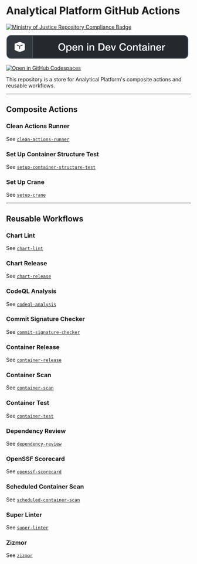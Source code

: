 # Analytical Platform GitHub Actions

[![Ministry of Justice Repository Compliance Badge](https://github-community.service.justice.gov.uk/repository-standards/api/analytical-platform-github-actions/badge)](https://github-community.service.justice.gov.uk/repository-standards/analytical-platform-github-actions)

[![Open in Dev Container](https://raw.githubusercontent.com/ministryofjustice/.devcontainer/refs/heads/main/contrib/badge.svg)](https://vscode.dev/redirect?url=vscode://ms-vscode-remote.remote-containers/cloneInVolume?url=https://github.com/ministryofjustice/analytical-platform-github-actions)

[![Open in GitHub Codespaces](https://github.com/codespaces/badge.svg)](https://codespaces.new/ministryofjustice/analytical-platform-github-actions)

This repository is a store for Analytical Platform's composite actions and reusable workflows.

---

## Composite Actions

### Clean Actions Runner

See [`clean-actions-runner`](/clean-actions-runner/README.md)

### Set Up Container Structure Test

See [`setup-container-structure-test`](/setup-container-structure-test/README.md)

### Set Up Crane

See [`setup-crane`](/setup-crane/README.md)

---

## Reusable Workflows

### Chart Lint

See [`chart-lint`](/docs/usage/workflows/chart-lint.md)

### Chart Release

See [`chart-release`](/docs/usage/workflows/chart-release.md)

### CodeQL Analysis

See [`codeql-analysis`](/docs/usage/workflows/codeql-analysis.md)

### Commit Signature Checker

See [`commit-signature-checker`](/docs/usage/workflows/commit-signature-checker.md)

### Container Release

See [`container-release`](/docs/usage/workflows/container-release.md)

### Container Scan

See [`container-scan`](/docs/usage/workflows/container-scan.md)

### Container Test

See [`container-test`](/docs/usage/workflows/container-test.md)

### Dependency Review

See [`dependency-review`](/docs/usage/workflows/dependency-review.md)

### OpenSSF Scorecard

See [`openssf-scorecard`](/docs/usage/workflows/openssf-scorecard.md)

### Scheduled Container Scan

See [`scheduled-container-scan`](/docs/usage/workflows/scheduled-container-scan.md)

### Super Linter

See [`super-linter`](/docs/usage/workflows/super-linter.md)

### Zizmor

See [`zizmor`](/docs/usage/workflows/zizmor.md)
